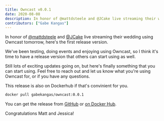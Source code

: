 ```yaml
---
title: Owncast v0.0.1
date: 2020-08-08
description: In honor of @mattdsteele and @JCake live streaming their wedding using Owncast tomorrow, here's the first release version.
contributors: ["Gabe Kangas"]
---
```


In honor of [@mattdsteele](https://github.com/mattdsteele) and [@JCake](https://github.com/mattdsteele) live streaming their wedding using Owncast tomorrow, here's the first release version.

We've been testing, doing events and enjoying using Owncast, so I think it's time to have a release version that others can start using as well.

Still lots of exciting updates going on, but here's finally something that you can start using. Feel free to reach out and let us know what you're using Owncast for, or if you have any questions.

This release is also on Dockerhub if that's convinient for you.

```sh
docker pull gabekangas/owncast:0.0.1
```

You can get the release from [GitHub](https://github.com/owncast/owncast/releases/tag/v0.0.1) or [on Docker Hub](https://hub.docker.com/layers/gabekangas/owncast/0.0.1/images/sha256-90b28e787a3e79b5ec2486e3087f4cf708cdaa71ab6ebf92cd343bba6e8bb576?context=repo).

Congratulations Matt and Jessica!
